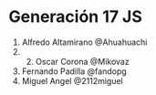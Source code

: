 # Generación 17 JS

1. Alfredo Altamirano @Ahuahuachi
2. 2. Oscar Corona @Mikovaz
3. Fernando Padilla @fandopg
5. Miguel Angel @2112miguel

